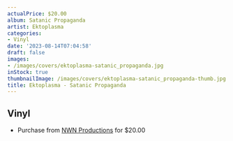 ```yaml
---
actualPrice: $20.00
album: Satanic Propaganda
artist: Ektoplasma
categories:
- Vinyl
date: '2023-08-14T07:04:58'
draft: false
images:
- /images/covers/ektoplasma-satanic_propaganda.jpg
inStock: true
thumbnailImage: /images/covers/ektoplasma-satanic_propaganda-thumb.jpg
title: Ektoplasma - Satanic Propaganda
---
```


## Vinyl
* Purchase from [NWN Productions](http://shop.nwnprod.com/index.php?route=product/product&path=76&product_id=38286&sort=pd.name&order=ASC) for $20.00
